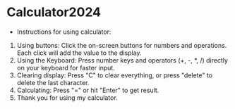 # Calculator2024
- Instructions for using calculator:

1. Using buttons: Click the on-screen buttons for numbers and operations. Each click will add the value to the display.
2. Using the Keyboard: Press number keys and operators (+, -, *, /) directly on your keyboard for faster input.
3. Clearing display: Press "C" to clear everything, or press "delete" to delete the last character.
4. Calculating: Press "=" or hit "Enter" to get result.
5. Thank you for using my calculator.